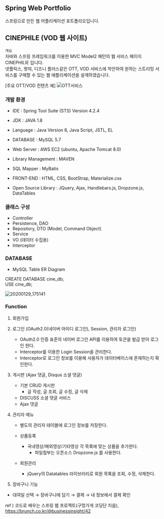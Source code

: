 ## Spring Web Portfolio
스프링으로 만든 웹 어플리케이션 포트폴리오입니다.

## CINEPHILE (VOD 웹 사이트)

`개요`<br>
자바와 스프링 프레임워크를 이용한 MVC Model2 패턴의 웹 서비스 페이지 CINEPHILIE 입니다.<br>
넷플릭스, 왓챠, 디즈니 플러스같은 OTT, VOD 서비스에 착안하여 원하는 스트리밍 서비스를 구매할 수 있는 웹 애플리케이션을 설계하였습니다.

[주요 OTT/VOD 컨텐츠 예]
![OTT서비스](https://user-images.githubusercontent.com/44256670/71643024-2d7e0800-2cf7-11ea-8bc7-ec6c14aeec4f.jpg)

### 개발 환경
- IDE : Spring Tool Suite (STS) Version 4.2.4
- JDK : JAVA 1.8
- Language : Java Version 8, Java Script, JSTL, EL
- DATABASE : MySQL 5.7
- Web Server : AWS EC2 (ubuntu, Apache Tomcat 8.0)
- Library Management : MAVEN
- SQL Mapper : MyBatis

- FRONT-END : HTML, CSS, BootStrap, Materialize.css
- Open Source Library : JQuery, Ajax, Handlebars.js, Dropzone.js, DataTables

### 클래스 구성
  - Controller
  - Persistence, DAO
  - Repository, DTO (Model, Command Object)
  - Service
  - VO (데이터 수집용)
  - Interceptor
  
### DATABASE
- MySQL Table ER Diagram

CREATE DATABASE cine_db;<br>
USE cine_db;

![20200129_175141](https://user-images.githubusercontent.com/44256670/73346660-9b532a80-42c9-11ea-993a-64a63cc9251b.jpg)

### Function
1. 회원가입

2. 로그인 (OAuth2.0(네이버 아이디 로그인), Session, 관리자 로그인)
      - OAuth2.0 인증 표준의 네이버 로그인 API를 이용하여 토큰을 발급 받아 로그인 한다.
      - Interceptor를 이용한 Login Session을 관리한다.
      - Interceptor로 로그인 정보를 이용해 사용자가 데이터베이스에 존재하는지 확인한다.

3. 게시판 (Ajax 댓글, Disqus 소셜 댓글)
    - 기본 CRUD 게시판
      - 글 작성, 글 조회, 글 수정, 글 삭제
    - DISCUSS 소셜 댓글 서비스
    - Ajax 댓글 

4. 관리자 메뉴
    - 별도의 관리자 테이블에 로그인 정보를 저장한다.

    - 상품등록
      - 국내영상/해외영상/기타영상 각 목록에 맞는 상품을 추가한다.
          - 파일첨부는 오픈소스 Dropzone.js 를 사용한다. 

    - 회원관리
      - jQuery의 Datatables 라이브러리로 회원 목록을 조회, 수정, 삭제한다.
    
5. 장바구니 기능
  - 대여일 선택 → 장바구니에 담기 → 결제 → 내 정보에서 결제 확인
 
ref ) 코드로 배우는 스프링 웹 프로젝트(구멍가게 코딩단 지음),<br>
https://brunch.co.kr/@businessinsight/42
